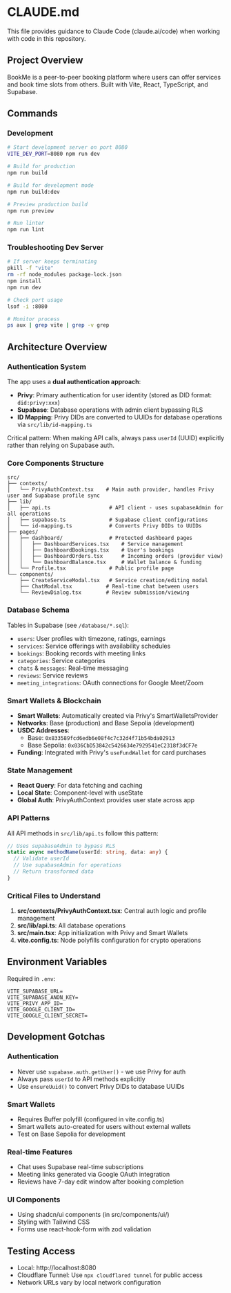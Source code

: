 # CLAUDE.md

This file provides guidance to Claude Code (claude.ai/code) when working with code in this repository.

## Project Overview
BookMe is a peer-to-peer booking platform where users can offer services and book time slots from others. Built with Vite, React, TypeScript, and Supabase.

## Commands

### Development
```bash
# Start development server on port 8080
VITE_DEV_PORT=8080 npm run dev

# Build for production
npm run build

# Build for development mode
npm run build:dev

# Preview production build
npm run preview

# Run linter
npm run lint
```

### Troubleshooting Dev Server
```bash
# If server keeps terminating
pkill -f "vite"
rm -rf node_modules package-lock.json
npm install
npm run dev

# Check port usage
lsof -i :8080

# Monitor process
ps aux | grep vite | grep -v grep
```

## Architecture Overview

### Authentication System
The app uses a **dual authentication approach**:
- **Privy**: Primary authentication for user identity (stored as DID format: `did:privy:xxx`)
- **Supabase**: Database operations with admin client bypassing RLS
- **ID Mapping**: Privy DIDs are converted to UUIDs for database operations via `src/lib/id-mapping.ts`

Critical pattern: When making API calls, always pass `userId` (UUID) explicitly rather than relying on Supabase auth.

### Core Components Structure

```
src/
├── contexts/
│   └── PrivyAuthContext.tsx    # Main auth provider, handles Privy user and Supabase profile sync
├── lib/
│   ├── api.ts                   # API client - uses supabaseAdmin for all operations
│   ├── supabase.ts              # Supabase client configurations
│   └── id-mapping.ts            # Converts Privy DIDs to UUIDs
├── pages/
│   ├── dashboard/               # Protected dashboard pages
│   │   ├── DashboardServices.tsx    # Service management
│   │   ├── DashboardBookings.tsx    # User's bookings
│   │   ├── DashboardOrders.tsx      # Incoming orders (provider view)
│   │   └── DashboardBalance.tsx     # Wallet balance & funding
│   └── Profile.tsx              # Public profile page
└── components/
    ├── CreateServiceModal.tsx   # Service creation/editing modal
    ├── ChatModal.tsx           # Real-time chat between users
    └── ReviewDialog.tsx        # Review submission/viewing
```

### Database Schema
Tables in Supabase (see `/database/*.sql`):
- `users`: User profiles with timezone, ratings, earnings
- `services`: Service offerings with availability schedules
- `bookings`: Booking records with meeting links
- `categories`: Service categories
- `chats` & `messages`: Real-time messaging
- `reviews`: Service reviews
- `meeting_integrations`: OAuth connections for Google Meet/Zoom

### Smart Wallets & Blockchain
- **Smart Wallets**: Automatically created via Privy's SmartWalletsProvider
- **Networks**: Base (production) and Base Sepolia (development)
- **USDC Addresses**: 
  - Base: `0x833589fcd6edb6e08f4c7c32d4f71b54bda02913`
  - Base Sepolia: `0x036CbD53842c5426634e7929541eC2318f3dCF7e`
- **Funding**: Integrated with Privy's `useFundWallet` for card purchases

### State Management
- **React Query**: For data fetching and caching
- **Local State**: Component-level with useState
- **Global Auth**: PrivyAuthContext provides user state across app

### API Patterns
All API methods in `src/lib/api.ts` follow this pattern:
```typescript
// Uses supabaseAdmin to bypass RLS
static async methodName(userId: string, data: any) {
  // Validate userId
  // Use supabaseAdmin for operations
  // Return transformed data
}
```

### Critical Files to Understand
1. **src/contexts/PrivyAuthContext.tsx**: Central auth logic and profile management
2. **src/lib/api.ts**: All database operations
3. **src/main.tsx**: App initialization with Privy and Smart Wallets
4. **vite.config.ts**: Node polyfills configuration for crypto operations

## Environment Variables
Required in `.env`:
```
VITE_SUPABASE_URL=
VITE_SUPABASE_ANON_KEY=
VITE_PRIVY_APP_ID=
VITE_GOOGLE_CLIENT_ID=
VITE_GOOGLE_CLIENT_SECRET=
```

## Development Gotchas

### Authentication
- Never use `supabase.auth.getUser()` - we use Privy for auth
- Always pass `userId` to API methods explicitly
- Use `ensureUuid()` to convert Privy DIDs to database UUIDs

### Smart Wallets
- Requires Buffer polyfill (configured in vite.config.ts)
- Smart wallets auto-created for users without external wallets
- Test on Base Sepolia for development

### Real-time Features
- Chat uses Supabase real-time subscriptions
- Meeting links generated via Google OAuth integration
- Reviews have 7-day edit window after booking completion

### UI Components
- Using shadcn/ui components (in src/components/ui/)
- Styling with Tailwind CSS
- Forms use react-hook-form with zod validation

## Testing Access
- Local: http://localhost:8080
- Cloudflare Tunnel: Use `npx cloudflared tunnel` for public access
- Network URLs vary by local network configuration
